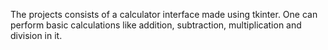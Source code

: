 The projects consists of a calculator interface made using tkinter. One can perform basic calculations like addition, subtraction, multiplication and division in it. 
